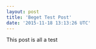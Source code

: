```yaml
---
layout: post
title: 'Beget Test Post'
date: '2015-11-18 13:13:26 UTC'
---
```


This post is all a test

